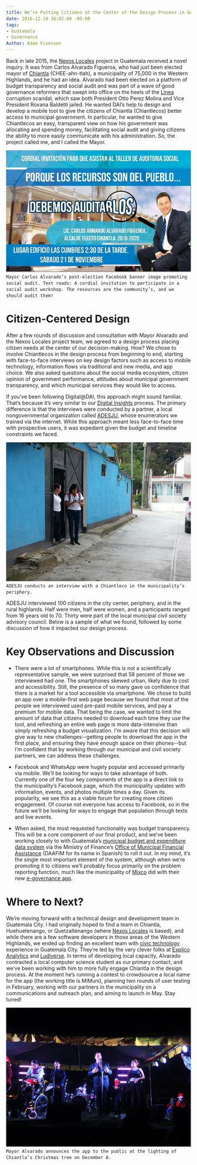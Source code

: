 ```yaml
---
title: We’re Putting Citizens at the Center of the Design Process in Guatemala
date: 2016-12-19 16:02:00 -05:00
tags:
- Guatemala
- Governance
Author: Adam Fivenson
---
```


Back in late 2015, the [Nexos Locales](http://www.dai.com/our-work/projects/guatemala-nexos-locales) project in Guatemala received a novel inquiry. It was from Carlos Alvarado Figueroa, who had just been elected mayor of [Chiantla](https://goo.gl/maps/5vfAjrmthUM2) (CHEE-ahn-tlah), a municipality of 75,000 in the Western Highlands, and he had an idea. Alvarado had been elected on a platform of budget transparency and social audit and was part of a wave of good governance reformers that swept into office on the heels of the [Línea](http://www.insightcrime.org/news-analysis/guatemala-s-government-corruption-scandals-explained) corruption scandal, which saw both President Otto Perez Molina and Vice President Roxana Baldetti jailed. He wanted DAI’s help to design and develop a mobile tool to give the citizens of Chiantla (Chiantlecos) better access to municipal government. In particular, he wanted to give Chiantlecos an easy, transparent view on how his government was allocating and spending money, facilitating social audit and giving citizens the ability to more easily communicate with his administration. So, the project called me, and I called the Mayor.

![audit.jpg](/uploads/audit.jpg)
`Mayor Carlos Alvarado’s post-election Facebook banner image promoting social audit. Text reads: A cordial invitation to participate in a social audit workshop. The resources are the community’s, and we should audit them!`

<!--more-->

# Citizen-Centered Design

After a few rounds of discussion and consultation with Mayor Alvarado and the Nexos Locales project team, we agreed to a design process placing citizen needs at the center of our decision-making. How? We chose to involve Chiantlecos in the design process from beginning to end, starting with face-to-face interviews on key design factors such as access to mobile technology, information flows via traditional and new media, and app choice. We also asked questions about the social media ecosystem, citizen opinion of government performance, attitudes about municipal government transparency, and which municipal services they would like to access.

If you've been following Digital@DAI, this approach might sound familiar. That’s because it’s very similar to our [Digital Insights](https://dai-global-digital.com/tags/?tag=digital-insights) process. The primary difference is that the interviews were conducted by a partner, a local nongovernmental organization called [ADESJU](https://www.facebook.com/Asociaci%C3%B3n-Para-el-Desarrollo-Sostenible-de-la-Juventud-130288017040702/), whose enumerators we trained via the internet. While this approach meant less face-to-face time with prospective users, it was expedient given the budget and timeline constraints we faced. 

![WhatsApp-Image-20160618 (10).jpeg](/uploads/WhatsApp-Image-20160618%20(10).jpeg)
`ADESJU conducts an interview with a Chiantleco in the municipality’s periphery.`

ADESJU interviewed 100 citizens in the city center, periphery, and in the rural highlands. Half were men, half were women, and a participants ranged from 16 years old to 70. Thirty were part of the local municipal civil society advisory council. Below is a sample of what we found, followed by some discussion of how it impacted our design process.

<script id="infogram_0_77b964f2-843a-45a3-b683-b1ff4cae7418" title="Chiantla Citizen Survey" src="//e.infogr.am/js/dist/embed.js?38B" type="text/javascript"></script>

# Key Observations and Discussion

* There were a lot of smartphones. While this is not a scientifically representative sample, we were surprised that 58 percent of those we interviewed had one. The smartphones skewed urban, likely due to cost and accessibility. Still, the presence of so many gave us confidence that there is a market for a tool accessible via smartphone. We chose to build an app over a mobile-first web page because we found that most of the people we interviewed used pre-paid mobile services, and pay a premium for mobile data. That being the case, we wanted to limit the amount of data that citizens needed to download each time they use the tool, and refreshing an entire web page is more data-intensive than simply refreshing a budget visualization. I'm aware that this decision will give way to new challenges--getting people to download the app in the first place, and ensuring they have enough space on their phones--but I’m confident that by working through our municipal and civil society partners, we can address these challenges. 

* Facebook and WhatsApp were hugely popular and accessed primarily via mobile. We’ll be looking for ways to take advantage of both. Currently one of the four key components of the app is a direct link to the municipality’s Facebook page, which the municipality updates with information, events, and photos multiple times a day. Given its popularity, we see this as a viable forum for creating more citizen engagement. Of course not everyone has access to Facebook, so in the future we’ll be looking for ways to engage that population through texts and live events. 

* When asked, the most requested functionality was budget transparency. This will be a core component of our final product, and we’ve been working closely to with Guatemala’s [municipal budget and expenditure data system](http://portalgl.minfin.gob.gt/Paginas/PortalGobiernosLocales.aspx) via the Ministry of Finance’s [Office of Municipal Financial Assistance](http://www.minfin.gob.gt/index.php/noticias-minfin-2014/1707-19-la-direccion-de-asistencia-a-la-administracion-financiera-municipal-daafim-habilita-oficinas-de-atencion-para-municipalidades) (DAAFIM for its name in Spanish) to roll it out. In my mind, it’s the single most important element of the system, although when we’re promoting it to citizens we’ll probably focus primarily on the problem reporting function, much like the municipality of [Mixco](https://goo.gl/maps/3kcptFFKe2S2) did with their new [e-governance app](http://www.mixcoapp.com/).

# Where to Next?

We’re moving forward with a technical design and development team in Guatemala City. I had originally hoped to find a team in Chiantla, Huehuetenango, or Quetzaltenango (where [Nexos Locales](https://www.facebook.com/USAID.NexosLocales/) is based), and while there are a few software developers in those areas of the Western Highlands, we ended up finding an excellent team with [civic technology](http://www.govtech.com/civic/What-is-Civic-Tech.html) experience in Guatemala City. They’re led by the very clever folks at [Explico Analytics](http://explicoanalytics.com/) and [Ludiverse](http://www.ludiverse.net/). In terms of developing local capacity, Alvarado contracted a local computer science student as our primary contact, and we’ve been working with him to more fully engage Chiantla in the design process. At the moment he’s running a contest to crowdsource a local name for the app (the working title is MiMuni), planning two rounds of user testing in February, working with our partners in the municipality on a communications and outreach plan, and aiming to launch in May. Stay tuned!

![Archivo_0011.jpeg](/uploads/Archivo_0011.jpeg)
`Mayor Alvarado announces the app to the public at the lighting of Chiantla’s Christmas tree on December 8.`
